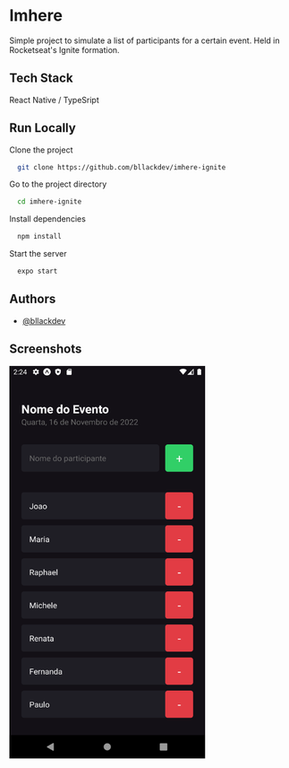 # Imhere

Simple project to simulate a list of participants for a certain event. Held in Rocketseat's Ignite formation.

## Tech Stack

React Native / TypeSript


## Run Locally

Clone the project

```bash
  git clone https://github.com/bllackdev/imhere-ignite
```

Go to the project directory

```bash
  cd imhere-ignite
```

Install dependencies

```bash
  npm install
```

Start the server

```bash
  expo start
```


## Authors

- [@bllackdev](https://www.github.com/bllackdev)


## Screenshots

<img src="https://github.com/bllackdev/imhere-ignite/blob/main/assets/screenshots/Screenshot_01.png" width="350" height="700"/>
